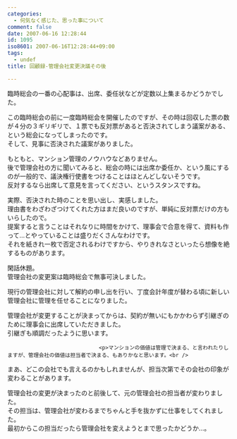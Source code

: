 ```yaml
---
categories:
  - 何気なく感じた、思った事について
comment: false
date: 2007-06-16 12:28:44
id: 1095
iso8601: 2007-06-16T12:28:44+09:00
tags:
  - undef
title: 回顧録-管理会社変更決議その後

---
```


<div class="entry-body">
                                 <p>臨時総会の一番の心配事は、出席、委任状などが定数以上集まるかどうかでした。</p>

<p>この臨時総会の前に一度臨時総会を開催したのですが、その時は回収した票の数が４分の３ギリギリで、１票でも反対票があると否決されてしまう議案がある、という総会になってしまったのです。<br />
そして、見事に否決された議案がありました。</p>

<p>もともと、マンション管理のノウハウなどありません。<br />
後で管理会社の方に聞いてみると、総会の時には出席か委任か、という風にするのが一般的で、議決権行使書をつけることはほとんどしないそうです。<br />
反対するなら出席して意見を言ってください、というスタンスですね。</p>

<p>実際、否決された時のことを思い出し、実感しました。<br />
理由書をわざわざつけてくれた方はまだ良いのですが、単純に反対票だけの方もいらしたので。<br />
提案すると言うことはそれなりに時間をかけて、理事会で合意を得て、資料も作って…とやっていることは盛りだくさんなわけです。<br />
それを紙きれ一枚で否定されるわけですから、やりきれなさといったら想像を絶するものがあります。</p>

<p>閑話休題。<br />
管理会社の変更案は臨時総会で無事可決しました。</p>

<p>現行の管理会社に対して解約の申し出を行い、丁度会計年度が替わる頃に新しい管理会社に管理を任せることになりました。</p>

<p>管理会社が変更することが決まってからは、契約が無いにもかかわらず引継ぎのために理事会に出席していただきました。<br />
引継ぎも順調だったように思います。</p>
                              
                                 <p>マンションの価値は管理で決まる、と言われたりしますが、管理会社の価値は担当者で決まる、もありかなと思います。<br />
まあ、どこの会社でも言えるのかもしれませんが、担当次第でその会社の印象が変わることがあります。</p>

<p>管理会社の変更が決まったのと前後して、元の管理会社の担当者が変わりました。<br />
その担当は、管理会社が変わるまでちゃんと手を抜かずに仕事をしてくれました。<br />
最初からこの担当だったら管理会社を変えようとまで思ったかどうか…。</p>
                              </div>
    	
